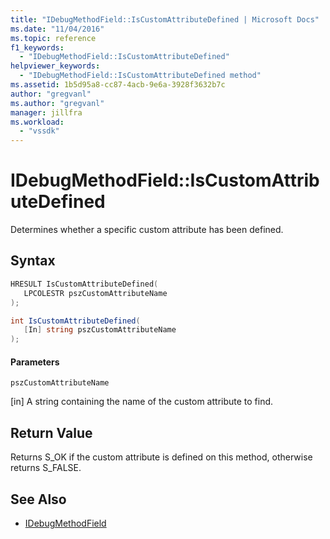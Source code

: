 ```yaml
---
title: "IDebugMethodField::IsCustomAttributeDefined | Microsoft Docs"
ms.date: "11/04/2016"
ms.topic: reference
f1_keywords:
  - "IDebugMethodField::IsCustomAttributeDefined"
helpviewer_keywords:
  - "IDebugMethodField::IsCustomAttributeDefined method"
ms.assetid: 1b5d95a8-cc87-4acb-9e6a-3928f3632b7c
author: "gregvanl"
ms.author: "gregvanl"
manager: jillfra
ms.workload:
  - "vssdk"
---
```

# IDebugMethodField::IsCustomAttributeDefined
Determines whether a specific custom attribute has been defined.

## Syntax

```cpp
HRESULT IsCustomAttributeDefined( 
   LPCOLESTR pszCustomAttributeName
);
```

```csharp
int IsCustomAttributeDefined(
   [In] string pszCustomAttributeName
);
```

#### Parameters
 `pszCustomAttributeName`

 [in] A string containing the name of the custom attribute to find.

## Return Value
 Returns S_OK if the custom attribute is defined on this method, otherwise returns S_FALSE.

## See Also
- [IDebugMethodField](../../../extensibility/debugger/reference/idebugmethodfield.md)